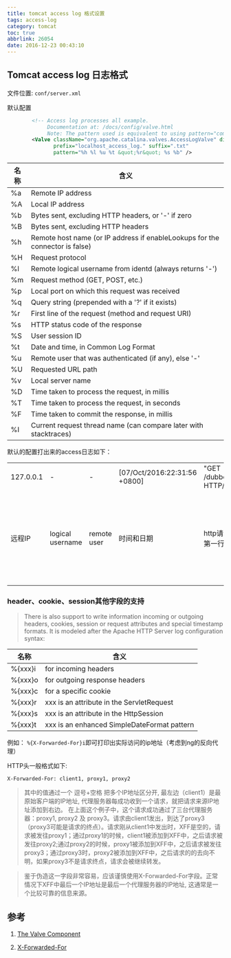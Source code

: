```yaml
---
title: tomcat access log 格式设置
tags: access-log
category: tomcat
toc: true
abbrlink: 26054
date: 2016-12-23 00:43:10
---
```



## Tomcat access log 日志格式


文件位置: `conf/server.xml`

默认配置

```xml
        <!-- Access log processes all example.
             Documentation at: /docs/config/valve.html
             Note: The pattern used is equivalent to using pattern="common" -->
        <Valve className="org.apache.catalina.valves.AccessLogValve" directory="logs"
               prefix="localhost_access_log." suffix=".txt"
               pattern="%h %l %u %t &quot;%r&quot; %s %b" />
```

|名称 | 含义|
|-|-|
|%a | Remote IP address|
|%A | Local IP address|
|%b | Bytes sent, excluding HTTP headers, or '-' if zero|
|%B | Bytes sent, excluding HTTP headers|
|%h | Remote host name (or IP address if enableLookups for the connector is false)|
|%H | Request protocol|
|%l | Remote logical username from identd (always returns '-')|
|%m | Request method (GET, POST, etc.)|
|%p | Local port on which this request was received|
|%q | Query string (prepended with a '?' if it exists)|
|%r | First line of the request (method and request URI)|
|%s | HTTP status code of the response|
|%S | User session ID|
|%t | Date and time, in Common Log Format|
|%u | Remote user that was authenticated (if any), else '-'|
|%U | Requested URL path|
|%v | Local server name|
|%D | Time taken to process the request, in millis|
|%T | Time taken to process the request, in seconds|
|%F | Time taken to commit the response, in millis|
|%I | Current request thread name (can compare later with stacktraces)|

默认的配置打出来的access日志如下：

||||||||
| -| -| -|-|- |- | -|
|127.0.0.1 |-| -| [07/Oct/2016:22:31:56 +0800]| "GET /dubbo/ HTTP/1.1" |404 |963|
|远程IP |logical username| remote user|时间和日期| http请求的第一行| 状态码| 除去http头的发送大小| 

### header、cookie、session其他字段的支持

> There is also support to write information incoming or outgoing headers, cookies, session or request attributes and special timestamp formats. It is modeled after the Apache HTTP Server log configuration syntax:

|名称 | 含义|
|-|-|
|%{xxx}i |for incoming headers|
|%{xxx}o |for outgoing response headers|
|%{xxx}c |for a specific cookie|
|%{xxx}r |xxx is an attribute in the ServletRequest|
|%{xxx}s |xxx is an attribute in the HttpSession|
|%{xxx}t |xxx is an enhanced SimpleDateFormat pattern|

例如： `%{X-Forwarded-For}i`即可打印出实际访问的ip地址（考虑到ng的反向代理）

HTTP头一般格式如下:

`X-Forwarded-For: client1, proxy1, proxy2`
>其中的值通过一个 逗号+空格 把多个IP地址区分开, 最左边（client1）是最原始客户端的IP地址, 代理服务器每成功收到一个请求，就把请求来源IP地址添加到右边。 在上面这个例子中，这个请求成功通过了三台代理服务器：proxy1, proxy2 及 proxy3。请求由client1发出，到达了proxy3（proxy3可能是请求的终点）。请求刚从client1中发出时，XFF是空的，请求被发往proxy1；通过proxy1的时候，client1被添加到XFF中，之后请求被发往proxy2;通过proxy2的时候，proxy1被添加到XFF中，之后请求被发往proxy3；通过proxy3时，proxy2被添加到XFF中，之后请求的的去向不明，如果proxy3不是请求终点，请求会被继续转发。

>鉴于伪造这一字段非常容易，应该谨慎使用X-Forwarded-For字段。正常情况下XFF中最后一个IP地址是最后一个代理服务器的IP地址, 这通常是一个比较可靠的信息来源。


## 参考

1. [The Valve Component](http://tomcat.apache.org/tomcat-7.0-doc/config/valve.html)

2. [X-Forwarded-For](https://zh.wikipedia.org/wiki/X-Forwarded-For)